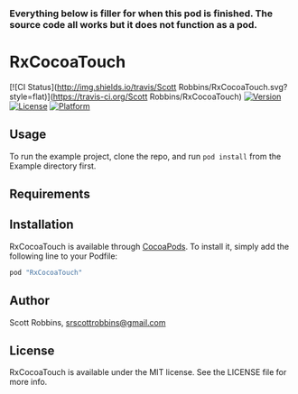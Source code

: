 ### Everything below is filler for when this pod is finished. The source code all works but it does not function as a pod. 

# RxCocoaTouch

[![CI Status](http://img.shields.io/travis/Scott Robbins/RxCocoaTouch.svg?style=flat)](https://travis-ci.org/Scott Robbins/RxCocoaTouch)
[![Version](https://img.shields.io/cocoapods/v/RxCocoaTouch.svg?style=flat)](http://cocoapods.org/pods/RxCocoaTouch)
[![License](https://img.shields.io/cocoapods/l/RxCocoaTouch.svg?style=flat)](http://cocoapods.org/pods/RxCocoaTouch)
[![Platform](https://img.shields.io/cocoapods/p/RxCocoaTouch.svg?style=flat)](http://cocoapods.org/pods/RxCocoaTouch)

## Usage

To run the example project, clone the repo, and run `pod install` from the Example directory first.

## Requirements

## Installation

RxCocoaTouch is available through [CocoaPods](http://cocoapods.org). To install
it, simply add the following line to your Podfile:

```ruby
pod "RxCocoaTouch"
```

## Author

Scott Robbins, srscottrobbins@gmail.com

## License

RxCocoaTouch is available under the MIT license. See the LICENSE file for more info.

